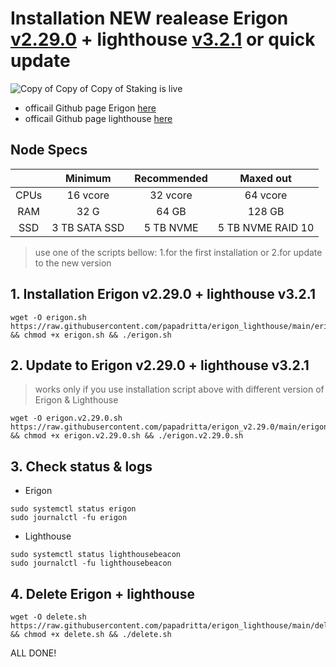 # Installation  NEW realease Erigon [v2.29.0](https://github.com/ledgerwatch/erigon/releases/tag/v2.29.0) + lighthouse [v3.2.1](https://github.com/sigp/lighthouse/tree/v3.2.1) or quick update
![Copy of Copy of Copy of Staking is live](https://user-images.githubusercontent.com/90826754/200572250-6746122b-2dc4-4825-807c-4142ce2cef12.png)

- officail Github page Erigon [here](https://github.com/ledgerwatch/erigon)
- officail Github page lighthouse [here](https://github.com/sigp/lighthouse)

## Node Specs

|      | Minimum       | Recommended    | Maxed out         |
| :---:|     :---:     |      :---:     |      :---:        |
| CPUs | 16 vcore      | 32 vcore       | 64 vcore          |
| RAM  | 32 G          | 64 GB          | 128 GB            |
| SSD  | 3 TB SATA SSD |5 TB NVME       | 5 TB NVME RAID 10	|
	
> use one of the scripts bellow: 1.for the first installation or 2.for update to the new version

## 1. Installation Erigon v2.29.0 + lighthouse v3.2.1
```
wget -O erigon.sh https://raw.githubusercontent.com/papadritta/erigon_lighthouse/main/erigon.sh && chmod +x erigon.sh && ./erigon.sh
```
## 2. Update to Erigon v2.29.0 + lighthouse v3.2.1
>works only if you use installation script above with different version of Erigon & Lighthouse
```
wget -O erigon.v2.29.0.sh https://raw.githubusercontent.com/papadritta/erigon_v2.29.0/main/erigon.v2.29.0.sh && chmod +x erigon.v2.29.0.sh && ./erigon.v2.29.0.sh
```
## 3. Check status & logs
- Erigon
```
sudo systemctl status erigon
sudo journalctl -fu erigon
```
- Lighthouse
```
sudo systemctl status lighthousebeacon
sudo journalctl -fu lighthousebeacon
```
## 4. Delete Erigon + lighthouse
```
wget -O delete.sh https://raw.githubusercontent.com/papadritta/erigon_lighthouse/main/delete.sh && chmod +x delete.sh && ./delete.sh
```

ALL DONE!
